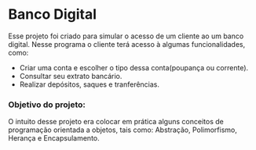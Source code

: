 # Banco Digital
Esse projeto foi criado para simular o acesso de um cliente ao um banco digital. 
Nesse programa o cliente terá acesso à algumas funcionalidades, como: 
- Criar uma conta e escolher o tipo dessa conta(poupança ou corrente).
- Consultar seu extrato bancário.
- Realizar depósitos, saques e tranferências.

### Objetivo do projeto:
O intuito desse projeto era colocar em prática alguns conceitos de programação orientada a objetos, tais como: Abstração, Polimorfismo,
Herança e Encapsulamento. 
